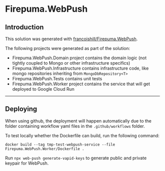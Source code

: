 ﻿# Firepuma.WebPush

## Introduction

This solution was generated with [francoishill/Firepuma.WebPush](https://github.com/francoishill/Firepuma.WebPush).

The following projects were generated as part of the solution:

* Firepuma.WebPush.Domain project contains the domain logic (not tightly coupled to Mongo or other infrastructure specifics)
* Firepuma.WebPush.Infrastructure contains infrastructure code, like mongo repositories inheriting from `MongoDbRepository<T>`
* Firepuma.WebPush.Tests contains unit tests
* Firepuma.WebPush.Worker project contains the service that will get deployed to Google Cloud Run

---

## Deploying

When using github, the deployment will happen automatically due to the folder containing workflow yaml files in the `.github/workflows` folder.

To test locally whether the Dockerfile can build, run the following command:

```shell
docker build --tag tmp-test-webpush-service --file Firepuma.WebPush.Worker/Dockerfile .
```

Run `npx web-push generate-vapid-keys` to generate public and private keypair for WebPush.